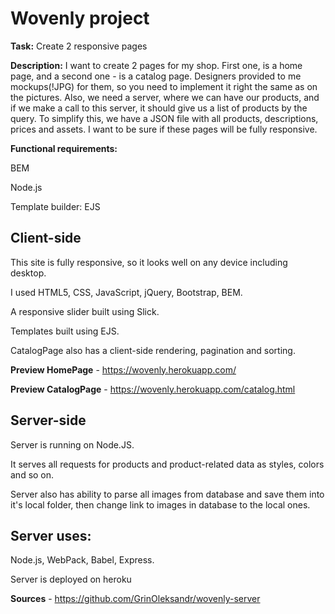 # Wovenly project

**Task:**  Create 2 responsive pages

**Description:**
 I want to create 2 pages for my shop. First one, is a home page, and a second one - is a catalog page.
 Designers provided to me mockups(!JPG) for them, so you need to implement it right the same as on the pictures. Also, we need a server, where we can have our products, and if we make a call to this server, it should give us a list of products by the query. To simplify this, we have a JSON file with all products, descriptions, prices and assets. I want to be sure if these pages will be fully responsive.


**Functional requirements:**

BEM 

Node.js

Template builder: EJS

## Client-side
This site is fully responsive, so it looks well on any device including desktop.

I used HTML5, CSS, JavaScript, jQuery, Bootstrap, BEM.

A responsive slider built using Slick.

Templates built using EJS.

CatalogPage also has a client-side rendering, pagination and sorting.

**Preview HomePage** - https://wovenly.herokuapp.com/
 
**Preview CatalogPage** - https://wovenly.herokuapp.com/catalog.html

## Server-side
Server is running on Node.JS. 

It serves all requests for products and product-related data as styles, colors and so on.

Server also has ability to parse all images from database and save them into it's local folder, then change link to images in database to the local ones.

## Server uses:
Node.js, WebPack, Babel, Express.

Server is deployed on heroku

**Sources** - https://github.com/GrinOleksandr/wovenly-server















       
